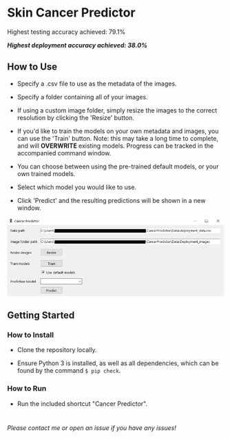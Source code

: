 # Skin Cancer Predictor

Highest testing accuracy achieved: 79.1%

***Highest deployment accuracy achieved: 38.0%***

## How to Use
- Specify a .csv file to use as the metadata of the images.

- Specify a folder containing all of your images.

- If using a custom image folder, simply resize the images to the correct resolution by clicking the 'Resize' button.

- If you'd like to train the models on your own metadata and images, you can use the 'Train' button. Note: this may take a long time to complete, and will **OVERWRITE** existing models. Progress can be tracked in the accompanied command window.

- You can choose between using the pre-trained default models, or your own trained models.

- Select which model you would like to use.

- Click 'Predict' and the resulting predictions will be shown in a new window.

![Preview Image](./preview.png)

## Getting Started
### How to Install
- Clone the repository locally.

- Ensure Python 3 is installed, as well as all dependencies, which can be found by the command `$ pip check`.

### How to Run
- Run the included shortcut "Cancer Predictor".
#
_Please contact me or open an issue if you have any issues!_
